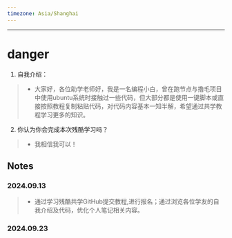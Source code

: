 ```yaml
---
timezone: Asia/Shanghai
---
```



---

# danger

1. 自我介绍：
   
 >-  大家好，各位助学老师好，我是一名编程小白，曾在跑节点与撸毛项目中使用ubuntu系统时接触过一些代码，但大部分都是使用一键脚本或直接按照教程复制粘贴代码，对代码内容基本一知半解，希望通过共学教程学习更多的知识。

2. 你认为你会完成本次残酷学习吗？

 >-  我相信我可以！
   
## Notes

<!-- Content_START -->
### 2024.09.13
>- 通过学习残酷共学GitHub提交教程,进行报名；通过浏览各位学友的自我介绍及代码，优化个人笔记相关内容。
### 2024.09.23



### 

<!-- Content_END -->
